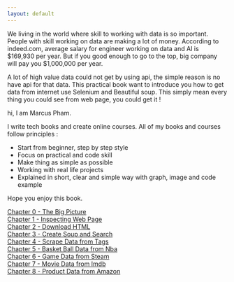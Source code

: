 ```yaml
---
layout: default
---
```


We living in the world where skill to working with data is so important. People with skill working on data are making a lot of money. According to indeed.com, average salary for engineer working on data and AI is $169,930 per year. But if you good enough to go to the top, big company will pay you $1,000,000 per year.

A lot of high value data could not get by using api, the simple reason is no have api for that data.
This practical book want to introduce you how to get data from internet use Selenium and Beautiful soup.
This simply mean every thing you could see from web page, you could get it !

hi, I am Marcus Pham.

I write tech books and create online courses. All of my books and courses follow principles :  

* Start from beginner, step by step style
* Focus on practical and code skill
* Make thing as simple as possible
* Working with real life projects
* Explained in short, clear and simple way with graph, image and code example

Hope you enjoy this book.

[Chapter 0 - The Big Picture](book/the-big-picture.html)  
[Chapter 1 - Inspecting Web Page](book/inspecting.html)  
[Chapter 2 - Download HTML](book/download-html.html)  
[Chapter 3 - Create Soup and Search](book/create-soup-and-search.html)  
[Chapter 4 - Scrape Data from Tags](book/scrape-data-from-tag.html)  
[Chapter 5 - Basket Ball Data from Nba](book/project1-basketball-data-from-nba.html)  
[Chapter 6 - Game Data from Steam](book/project2-game-data-from-steam.html)  
[Chapter 7 - Movie Data from Imdb](book/project3-movie-data-from-imdb.html)  
[Chapter 8 - Product Data from Amazon](book/project4-product-data-from-amazon.html)